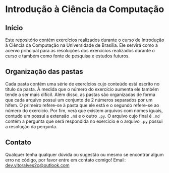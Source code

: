 # Introdução à Ciência da Computação

## Início

Este repositório contém exercícios realizados durante o curso de Introdução à Ciência da Computação na Universidade de Brasília.
Ele servirá como a acervo principal para as resoluções dos exercícios realizados durante o curso e também como fonte de pesquisa e estudos futuros.

## Organização das pastas

Cada pasta contém uma série de exercícios cujo conteúdo está escríto no título da pasta. À medida que o número do exercício aumenta ele também tende a ser mais difícil. Além disso, as pastas são organizadas de forma que cada arquivo possui um conjunto de 2 números separados por um hífem. O primeiro refere-se à pasta que ele está e o segundo refere-se ao número do exercício. Por fim, verá que existem arquivos com nomes iguais, contudo um possui a extensão `.md` e o outro `.py`. O arquivo cujo final é `.md` contém a pergunta que será respondida no exercício e o arquivo `.py` possui a resolução da pergunta.

## Contato
Qualquer tenha qualquer dúvida ou sugestão ou mesmo se encontrar algum erro no código, por favor entre em contato comigo!
Email: dev.vitoralves2c@outlook.com
